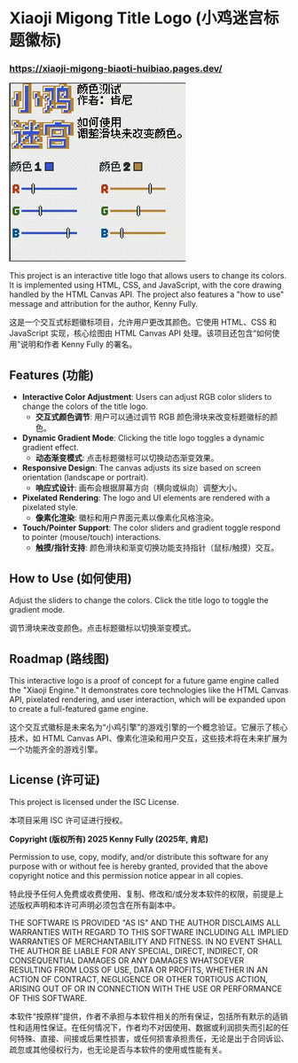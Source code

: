 # Xiaoji Migong Title Logo (小鸡迷宫标题徽标)
### https://xiaoji-migong-biaoti-huibiao.pages.dev/

![Demo of the project's main feature](images/xiaoji_migong_biaoti_huibiao.gif)

This project is an interactive title logo that allows users to change its colors. It is implemented using HTML, CSS, and JavaScript, with the core drawing handled by the HTML Canvas API. The project also features a "how to use" message and attribution for the author, Kenny Fully.

这是一个交互式标题徽标项目，允许用户更改其颜色。它使用 HTML、CSS 和 JavaScript 实现，核心绘图由 HTML Canvas API 处理。该项目还包含“如何使用”说明和作者 Kenny Fully 的署名。

## Features (功能)
* **Interactive Color Adjustment**: Users can adjust RGB color sliders to change the colors of the title logo.
    * **交互式颜色调节**: 用户可以通过调节 RGB 颜色滑块来改变标题徽标的颜色。
* **Dynamic Gradient Mode**: Clicking the title logo toggles a dynamic gradient effect.
    * **动态渐变模式**: 点击标题徽标可以切换动态渐变效果。
* **Responsive Design**: The canvas adjusts its size based on screen orientation (landscape or portrait).
    * **响应式设计**: 画布会根据屏幕方向（横向或纵向）调整大小。
* **Pixelated Rendering**: The logo and UI elements are rendered with a pixelated style.
    * **像素化渲染**: 徽标和用户界面元素以像素化风格渲染。
* **Touch/Pointer Support**: The color sliders and gradient toggle respond to pointer (mouse/touch) interactions.
    * **触摸/指针支持**: 颜色滑块和渐变切换功能支持指针（鼠标/触摸）交互。

## How to Use (如何使用)

Adjust the sliders to change the colors. Click the title logo to toggle the gradient mode.

调节滑块来改变颜色。点击标题徽标以切换渐变模式。

## Roadmap (路线图)

This interactive logo is a proof of concept for a future game engine called the "Xiaoji Engine." It demonstrates core technologies like the HTML Canvas API, pixelated rendering, and user interaction, which will be expanded upon to create a full-featured game engine.

这个交互式徽标是未来名为“小鸡引擎”的游戏引擎的一个概念验证。它展示了核心技术，如 HTML Canvas API、像素化渲染和用户交互，这些技术将在未来扩展为一个功能齐全的游戏引擎。

## License (许可证)

This project is licensed under the ISC License.

本项目采用 ISC 许可证进行授权。

**Copyright (版权所有) 2025 Kenny Fully (2025年, 肯尼)**

Permission to use, copy, modify, and/or distribute this software for any purpose with or without fee is hereby granted, provided that the above copyright notice and this permission notice appear in all copies.

特此授予任何人免费或收费使用、复制、修改和/或分发本软件的权限，前提是上述版权声明和本许可声明必须包含在所有副本中。

THE SOFTWARE IS PROVIDED "AS IS" AND THE AUTHOR DISCLAIMS ALL WARRANTIES WITH REGARD TO THIS SOFTWARE INCLUDING ALL IMPLIED WARRANTIES OF MERCHANTABILITY AND FITNESS. IN NO EVENT SHALL THE AUTHOR BE LIABLE FOR ANY SPECIAL, DIRECT, INDIRECT, OR CONSEQUENTIAL DAMAGES OR ANY DAMAGES WHATSOEVER RESULTING FROM LOSS OF USE, DATA OR PROFITS, WHETHER IN AN ACTION OF CONTRACT, NEGLIGENCE OR OTHER TORTIOUS ACTION, ARISING OUT OF OR IN CONNECTION WITH THE USE OR PERFORMANCE OF THIS SOFTWARE.

本软件“按原样”提供，作者不承担与本软件相关的所有保证，包括所有默示的适销性和适用性保证。在任何情况下，作者均不对因使用、数据或利润损失而引起的任何特殊、直接、间接或后果性损害，或任何损害承担责任，无论是出于合同诉讼、疏忽或其他侵权行为，也无论是否与本软件的使用或性能有关。
